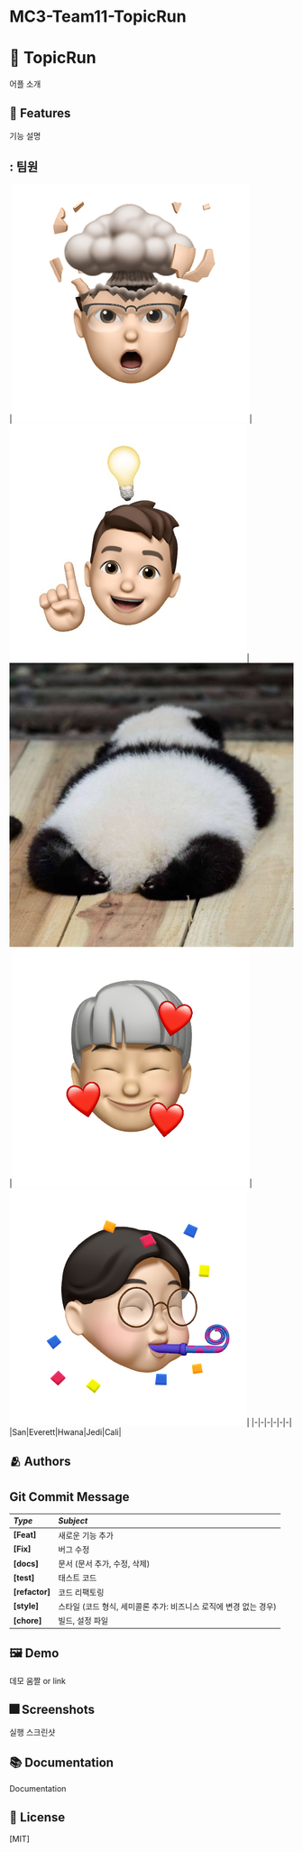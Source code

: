 # MC3-Team11-TopicRun

# :iphone: TopicRun

어플 소개


## :pushpin: Features

기능 설명

## : 팀원

|![San](https://github.com/DeveloperAcademy-POSTECH/MC3-Team11-TopicRun/blob/main/TopicRun_ReadMe_Img/San.png)|![Everett](https://github.com/DeveloperAcademy-POSTECH/MC3-Team11-TopicRun/blob/main/TopicRun_Readme_Img/Everett.jpeg)|![Hwana](https://github.com/DeveloperAcademy-POSTECH/MC3-Team11-TopicRun/blob/main/TopicRun_Readme_Img/Hwana.jpeg)|![Jedi](https://github.com/DeveloperAcademy-POSTECH/MC3-Team11-TopicRun/blob/main/TopicRun_Readme_Img/Jedi.png)|![Cali](https://github.com/DeveloperAcademy-POSTECH/MC3-Team11-TopicRun/blob/main/TopicRun_Readme_Img/Cali.png)|
|-|-|-|-|-|-|
|San|Everett|Hwana|Jedi|Cali|


## :people_hugging: Authors


## Git Commit Message
|*Type*|*Subject*|
|:---|:---|
|**[Feat]**|새로운 기능 추가|
|**[Fix]**|버그 수정|
|**[docs]**|문서 (문서 추가, 수정, 삭제)|
|**[test]**|태스트 코드|
|**[refactor]**|코드 리팩토링| 
|**[style]**|스타일 (코드 형식, 세미콜론 추가: 비즈니스 로직에 변경 없는 경우)|
|**[chore]**|빌드, 설정 파일|


## :framed_picture: Demo

데모 움짤 or link


## :fireworks: Screenshots

실행 스크린샷


## :books: Documentation

Documentation


## :lock_with_ink_pen: License

[MIT]
